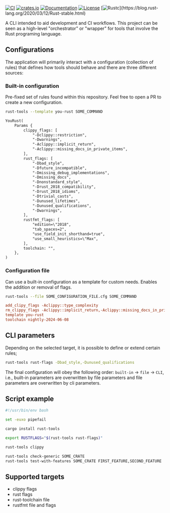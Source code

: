 [![CI](https://github.com/c410-f3r/rust-tools/workflows/CI/badge.svg)](https://github.com/c410-f3r/rust-tools/actions?query=workflow%3ACI)
[![crates.io](https://img.shields.io/crates/v/rust-tools.svg)](https://crates.io/crates/rust-tools)
[![Documentation](https://docs.rs/rust-tools/badge.svg)](https://docs.rs/rust-tools)
[![License](https://img.shields.io/badge/license-APACHE2-blue.svg)](./LICENSE)
[![Rustc](https://img.shields.io/badge/rustc-stable-lightgray")](https://blog.rust-lang.org/2020/03/12/Rust-stable.html)

A CLI intended to aid development and CI workflows. This project can be seen as a high-level "orchestrator" or "wrapper" for tools that involve the Rust programing language.

## Configurations

The application will primarily interact with a configuration (collection of rules) that defines how tools should behave and there are three different sources:

### Built-in configuration

Pre-fixed set of rules found within this repository. Feel free to open a PR to create a new configuration.

```bash
rust-tools --template you-rust SOME_COMMAND
```

```txt
YouRust(
    Params {
        clippy_flags: [
            "-Dclippy::restriction",
            "-Dwarnings",
            "-Aclippy::implicit_return",
            "-Aclippy::missing_docs_in_private_items",
        ],
        rust_flags: [
            "-Dbad_style",
            "-Dfuture_incompatible",
            "-Dmissing_debug_implementations",
            "-Dmissing_docs",
            "-Dnonstandard_style",
            "-Drust_2018_compatibility",
            "-Drust_2018_idioms",
            "-Dtrivial_casts",
            "-Dunused_lifetimes",
            "-Dunused_qualifications",
            "-Dwarnings",
        ],
        rustfmt_flags: [
            "edition=\"2018",
            "tab_spaces=2",
            "use_field_init_shorthand=true",
            "use_small_heuristics=\"Max",
        ],
        toolchain: "",
    },
)
```

### Configuration file

Can use a built-in configuration as a template for custom needs. Enables the addition or removal of flags.

```bash
rust-tools --file SOME_CONFIGURATION_FILE.cfg SOME_COMMAND
```

```ini
add_clipy_flags -Aclippy::type_complexity
rm_clippy_flags -Aclippy::implicit_return,-Aclippy::missing_docs_in_private_items
template you-rust
toolchain nightly-2024-06-08
```

## CLI parameters

Depending on the selected target, it is possible to define or extend certain rules;

```bash
rust-tools rust-flags -Dbad_style,-Dunused_qualifications
```

The final configuration will obey the following order: `built-in` -> `file` -> `CLI`, i.e., built-in parameters are overwritten by file parameters and file parameters are overwritten by cli parameters.

## Script example

```bash
#!/usr/bin/env bash

set -euxo pipefail

cargo install rust-tools

export RUSTFLAGS="$(rust-tools rust-flags)"

rust-tools clippy

rust-tools check-generic SOME_CRATE
rust-tools test-with-features SOME_CRATE FIRST_FEATURE,SECOND_FEATURE
```

## Supported targets

- clippy flags
- rust flags
- rust-toolchain file
- rustfmt file and flags

